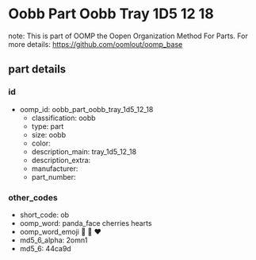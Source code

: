 # Oobb Part Oobb Tray 1D5 12 18  

note: This is part of OOMP the Oopen Organization Method For Parts. For more details: https://github.com/oomlout/oomp_base

##  part details





### id
* oomp_id: oobb_part_oobb_tray_1d5_12_18
  * classification: oobb
  * type: part
  * size: oobb
  * color: 
  * description_main: tray_1d5_12_18
  * description_extra: 
  * manufacturer: 
  * part_number: 

### other_codes
* short_code: ob
* oomp_word: panda_face cherries hearts
* oomp_word_emoji :panda_face: :cherries: :hearts:
* md5_6_alpha: 2omn1
* md5_6: 44ca9d